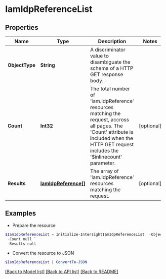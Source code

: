 # IamIdpReferenceList
## Properties

Name | Type | Description | Notes
------------ | ------------- | ------------- | -------------
**ObjectType** | **String** | A discriminator value to disambiguate the schema of a HTTP GET response body. | 
**Count** | **Int32** | The total number of &#39;iam.IdpReference&#39; resources matching the request, accross all pages. The &#39;Count&#39; attribute is included when the HTTP GET request includes the &#39;$inlinecount&#39; parameter. | [optional] 
**Results** | [**IamIdpReference[]**](IamIdpReference.md) | The array of &#39;iam.IdpReference&#39; resources matching the request. | [optional] 

## Examples

- Prepare the resource
```powershell
$IamIdpReferenceList = Initialize-IntersightIamIdpReferenceList  -ObjectType null `
 -Count null `
 -Results null
```

- Convert the resource to JSON
```powershell
$IamIdpReferenceList | ConvertTo-JSON
```

[[Back to Model list]](../README.md#documentation-for-models) [[Back to API list]](../README.md#documentation-for-api-endpoints) [[Back to README]](../README.md)

